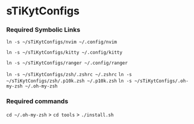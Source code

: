 # sTiKytConfigs

### Required Symbolic Links

`ln -s ~/sTiKytConfigs/nvim ~/.config/nvim`

`ln -s ~/sTiKytConfigs/kitty ~/.config/kitty`

`ln -s ~/sTiKytConfigs/ranger ~/.config/ranger`

`ln -s ~/sTiKytConfigs/zsh/.zshrc ~/.zshrc`
`ln -s ~/sTiKytConfigs/zsh/.p10k.zsh ~/.p10k.zsh`
`ln -s ~/sTiKytConfigs/.oh-my-zsh ~/.oh-my-zsh`

### Required commands

`cd ~/.oh-my-zsh` > `cd tools` > `./install.sh`
